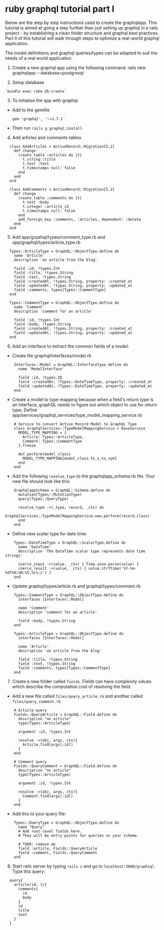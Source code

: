 # ruby graphql tutorial part I

Below are the step by step instructions used to create the graphqlapp. This tutorial is aimed at going a step further than just setting up graphql in a rails project - by establishing a clean folder structure and graphql best practices. Part II of this tutorial will walk through steps to optimize a real-world graphql application.

The model definitions and graphql queries/types can be adapted to suit the needs of a real world application.

  1. Create a new graphql app using the following command:
  rails new graphqlapp --database=postgresql

  2. Setup database

    `bundle exec rake db:create`

  3. To initialise the app with graphql

  - Add to the gemfile

      `gem 'graphql', '~>1.7.1'`

  - Then run `rails g graphql:install`

  4. Add articles and comments tables

  ```
    class AddArticles < ActiveRecord::Migration[5.2]
      def change
        create_table :articles do |t|
          t.string :title
          t.text :text
          t.timestamps null: false
        end
      end
    end
  ```

  ```
    class AddComments < ActiveRecord::Migration[5.2]
      def change
        create_table :comments do |t|
          t.text :body
          t.integer :article_id
          t.timestamps null: false
        end
        add_foreign_key :comments, :articles, dependent: :delete
      end
    end
  ```

  5. Add app/grpahql/types/comment_type.rb and app/graphql/types/article_type.rb

  ```
    Types::ArticleType = GraphQL::ObjectType.define do
      name 'Article'
      description 'an article from the blog'

      field :id, !types.Int
      field :title, !types.String
      field :text, !types.String
      field :createdAt, !types.String, property: :created_at
      field :updatedAt, !types.String, property: :updated_at
      field :comments, types[Types::CommentType]
    end
  ```

  ```
    Types::CommentType = GraphQL::ObjectType.define do
      name 'Comment'
      description 'comment for an article'

      field :id, !types.Int
      field :body, !types.String
      field :createdAt, !types.String, property: :created_at
      field :updatedAt, !types.String, property: :updated_at
    end
  ```

  6. Add an interface to extract the common fields of a model:
  - Create file graphql/interfaces/model.rb

  ```
      Interfaces::Model = GraphQL::InterfaceType.define do
        name 'ModelInterface'

        field :id, !types.ID
        field :createdAt, !Types::DateTimeType, property: :created_at
        field :updatedAt, !Types::DateTimeType, property: :updated_at
      end
  ```

   - Create a model to type mapping because when a field's return type is an interface, graphQL needs to figure out which object to use for return type. Define app/services/graphql_services/type_model_mapping_service.rb

  ```
      # Service to convert Active Record Model to GraphQL Type
      class GraphqlServices::TypeModelMappingService < BaseService
        MODEL_TYPE_MAPPING = {
          Article: Types::ArticleType,
          Comment: Types::CommentType
        }.freeze

        def perform(model_class)
          MODEL_TYPE_MAPPING[model_class.to_s.to_sym]
        end
      end
  ```

   - Add the following `resolve_type` to the graphqlapp_schema.rb file. Your new file should look like this:
  ```
      GraphqlappSchema = GraphQL::Schema.define do
        mutation(Types::MutationType)
        query(Types::QueryType)

        resolve_type ->(_type, record, _ctx) do
          GraphqlServices::TypeModelMappingService.new.perform(record.class)
        end
      end
  ```

   - Define new scalar type for date time:

  ```
      Types::DateTimeType = GraphQL::ScalarType.define do
        name 'DateTime'
        description 'The DateTime scalar type represents date time strings'

        coerce_input ->(value, _ctx) { Time.zone.parse(value) }
        coerce_result ->(value, _ctx) { value.strftime('%Y-%m-%dT%H:%M:%S.%L%:z') }
      end
  ```

   - Update graphql/types/article.rb and graphql/types/comment.rb

  ```
      Types::CommentType = GraphQL::ObjectType.define do
        interfaces [Interfaces::Model]

        name 'Comment'
        description 'comment for an article'

        field :body, !types.String
      end
  ```

  ```
      Types::ArticleType = GraphQL::ObjectType.define do
        interfaces [Interfaces::Model]

        name 'Article'
        description 'an article from the blog'

        field :title, !types.String
        field :text, !types.String
        field :comments, types[Types::CommentType]
      end

  ```


  7. Create a new folder called `fields`. Fields can have _complexity_ values which describe the computation cost of resolving the field.


  - Add a new file called `files/query_article.rb` and another called `files/query_comment.rb`

  ```
      # Article query
      Fields::QueryArticle = GraphQL::Field.define do
        description "an article"
        type(Types::ArticleType)

        argument :id, !types.Int

        resolve ->(obj, args, ctx){
          Article.find(args[:id])
        }
      end

  ```

  ```
      # Comment query
      Fields::QueryComment = GraphQL::Field.define do
        description "an article"
        type(Types::ArticleType)

        argument :id, !types.Int

        resolve ->(obj, args, ctx){
          Comment.find(args[:id])
        }
      end
  ```

  - Add this to your query file:

  ```
      Types::QueryType = GraphQL::ObjectType.define do
        name "Query"
        # Add root-level fields here.
        # They will be entry points for queries on your schema.

        # TODO: remove me
        field :article, Fields::QueryArticle
        field :comment, Fields::QueryComment
      end
  ```

  8. Start rails server by typing `rails s` and go to `localhost:3000/graphiql`. Type this query:
  ```
    query{
      article(id: 1){
        comments{
          id
          body
        }
        id
        title
        text
      }
    }
  ```
